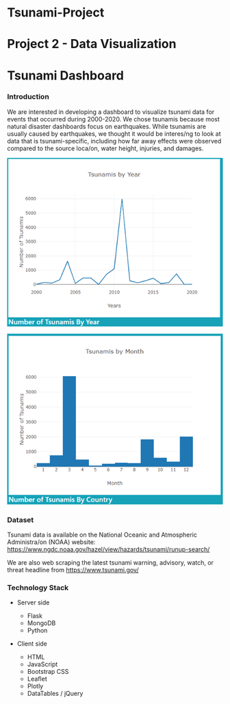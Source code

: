 # Tsunami-Project

# Project 2 - Data Visualization
# Tsunami Dashboard

### Introduction
We are interested in developing a dashboard to visualize tsunami data for events that occurred during 2000-2020.
We chose tsunamis because most natural disaster dashboards focus on earthquakes. While tsunamis are usually caused by earthquakes, we thought it would be interes/ng to look at data that is tsunami-specific, including how far away effects were observed compared to the source loca/on, water height, injuries, and damages.

![](Images/Image1.PNG)   

![](Images/Image2.PNG)

### Dataset
Tsunami data is available on the National Oceanic and Atmospheric Administra/on (NOAA) website: https://www.ngdc.noaa.gov/hazel/view/hazards/tsunami/runup-search/

We are also web scraping the latest tsunami warning, advisory, watch, or threat headline from https://www.tsunami.gov/

### Technology Stack
* Server side
  * Flask
  * MongoDB
  * Python

* Client side
  * HTML
  * JavaScript
  * Bootstrap CSS
  * Leaflet
  * Plotly
  * DataTables / jQuery
